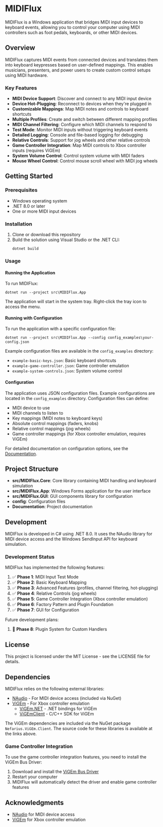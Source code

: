 # MIDIFlux

MIDIFlux is a Windows application that bridges MIDI input devices to keyboard events, allowing you to control your computer using MIDI controllers such as foot pedals, keyboards, or other MIDI devices.

## Overview

MIDIFlux captures MIDI events from connected devices and translates them into keyboard keypresses based on user-defined mappings. This enables musicians, presenters, and power users to create custom control setups using MIDI hardware.

### Key Features

- **MIDI Device Support**: Discover and connect to any MIDI input device
- **Device Hot-Plugging**: Reconnect to devices when they're plugged in
- **Customizable Mappings**: Map MIDI notes and controls to keyboard shortcuts
- **Multiple Profiles**: Create and switch between different mapping profiles
- **MIDI Channel Filtering**: Configure which MIDI channels to respond to
- **Test Mode**: Monitor MIDI inputs without triggering keyboard events
- **Detailed Logging**: Console and file-based logging for debugging
- **Relative Controls**: Support for jog wheels and other relative controls
- **Game Controller Integration**: Map MIDI controls to Xbox controller inputs (requires ViGEm)
- **System Volume Control**: Control system volume with MIDI faders
- **Mouse Wheel Control**: Control mouse scroll wheel with MIDI jog wheels

## Getting Started

### Prerequisites

- Windows operating system
- .NET 8.0 or later
- One or more MIDI input devices

### Installation

1. Clone or download this repository
2. Build the solution using Visual Studio or the .NET CLI:
   ```
   dotnet build
   ```

### Usage

#### Running the Application

To run MIDIFlux:

```
dotnet run --project src\MIDIFlux.App
```

The application will start in the system tray. Right-click the tray icon to access the menu.

#### Running with Configuration

To run the application with a specific configuration file:

```
dotnet run --project src\MIDIFlux.App --config config_examples\your-config.json
```

Example configuration files are available in the `config_examples` directory:
- `example-basic-keys.json`: Basic keyboard shortcuts
- `example-game-controller.json`: Game controller emulation
- `example-system-controls.json`: System volume control

#### Configuration

The application uses JSON configuration files. Example configurations are located in the `config_examples` directory. Configuration files can define:

- MIDI device to use
- MIDI channels to listen to
- Key mappings (MIDI notes to keyboard keys)
- Absolute control mappings (faders, knobs)
- Relative control mappings (jog wheels)
- Game controller mappings (for Xbox controller emulation, requires ViGEm)

For detailed documentation on configuration options, see the [Documentation](Documentation/README.md).

## Project Structure

- **src/MIDIFlux.Core**: Core library containing MIDI handling and keyboard simulation
- **src/MIDIFlux.App**: Windows Forms application for the user interface
- **src/MIDIFlux.GUI**: GUI components library for configuration
- **config**: Configuration files
- **Documentation**: Project documentation

## Development

MIDIFlux is developed in C# using .NET 8.0. It uses the NAudio library for MIDI device access and the Windows SendInput API for keyboard simulation.

### Development Status

MIDIFlux has implemented the following features:

1. ✅ **Phase 1**: MIDI Input Test Mode
2. ✅ **Phase 2**: Basic Keyboard Mapping
3. ✅ **Phase 3**: Advanced Features (profiles, channel filtering, hot-plugging)
4. ✅ **Phase 4**: Relative Controls (jog wheels)
5. ✅ **Phase 5**: Game Controller Integration (Xbox controller emulation)
6. ✅ **Phase 6**: Factory Pattern and Plugin Foundation
7. ✅ **Phase 7**: GUI for Configuration

Future development plans:

1. 🔄 **Phase 8**: Plugin System for Custom Handlers

## License

This project is licensed under the MIT License - see the LICENSE file for details.

## Dependencies

MIDIFlux relies on the following external libraries:

- [NAudio](https://github.com/naudio/NAudio) - For MIDI device access (included via NuGet)
- [ViGEm](https://github.com/ViGEm/ViGEmBus) - For Xbox controller emulation
  - [ViGEm.NET](https://github.com/ViGEm/ViGEm.NET) - .NET bindings for ViGEm
  - [ViGEmClient](https://github.com/ViGEm/ViGEmClient) - C/C++ SDK for ViGEm

The ViGEm dependencies are included via the NuGet package `Nefarius.ViGEm.Client`. The source code for these libraries is available at the links above.

### Game Controller Integration

To use the game controller integration features, you need to install the ViGEm Bus Driver:

1. Download and install the [ViGEm Bus Driver](https://github.com/ViGEm/ViGEmBus/releases)
2. Restart your computer
3. MIDIFlux will automatically detect the driver and enable game controller features

## Acknowledgments

- [NAudio](https://github.com/naudio/NAudio) for MIDI device access
- [ViGEm](https://github.com/ViGEm/ViGEmBus) for Xbox controller emulation
